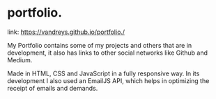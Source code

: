 # portfolio.
link: https://vandreys.github.io/portfolio./

My Portfolio contains some of my projects and others that are in development, it also has links to other social networks like Github and Medium.

Made in HTML, CSS and JavaScript in a fully responsive way. In its development I also used an EmailJS API, which helps in optimizing the receipt of emails and demands.
